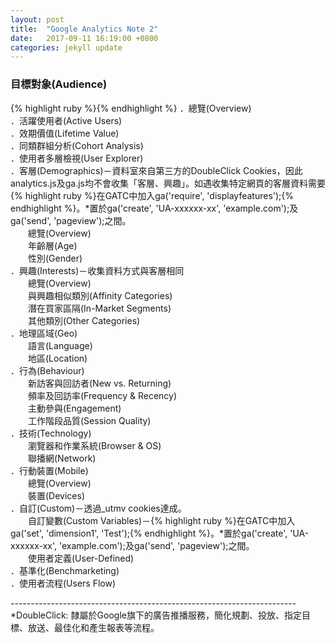 ```yaml
---
layout: post
title:  "Google Analytics Note 2"
date:   2017-09-11 16:19:00 +0800
categories: jekyll update
---
```

<h3>目標對象(Audience)</h3>
{% highlight ruby %}{% endhighlight %}
．總覽(Overview)<br>
．活躍使用者(Active Users)<br>
．效期價值(Lifetime Value)<br>
．同類群組分析(Cohort Analysis)<br>
．使用者多層檢視(User Explorer)<br>
．客層(Demographics)－資料室來自第三方的DoubleClick Cookies，因此analytics.js及ga.js均不會收集「客層、興趣」。如遇收集特定網頁的客層資料需要{% highlight ruby %}在GATC中加入ga('require', 'displayfeatures');{% endhighlight %}。*置於ga('create', 'UA-xxxxxx-xx', 'example.com');及ga('send', 'pageview');之間。<br>
　　總覽(Overview)<br>
　　年齡層(Age)<br>
　　性別(Gender)<br>
．興趣(Interests)－收集資料方式與客層相同<br>
　　總覽(Overview)<br>
　　與興趣相似類別(Affinity Categories)<br>
　　潛在買家區隔(In-Market Segments)<br>
　　其他類別(Other Categories)<br>
．地理區域(Geo)<br>
　　語言(Language)<br>
　　地區(Location)<br>
．行為(Behaviour)<br>
　　新訪客與回訪者(New vs. Returning)<br>
　　頻率及回訪率(Frequency & Recency)<br>
　　主動參與(Engagement)<br>
　　工作階段品質(Session Quality)<br>
．技術(Technology)<br>
　　瀏覽器和作業系統(Browser & OS)<br>
　　聯播網(Network)<br>
．行動裝置(Mobile)<br>
　　總覽(Overview)<br>
　　裝置(Devices)<br>
．自訂(Custom)－透過_utmv cookies達成。<br>
　　自訂變數(Custom Variables)－{% highlight ruby %}在GATC中加入ga('set', 'dimension1', 'Test');{% endhighlight %}。*置於ga('create', 'UA-xxxxxx-xx', 'example.com');及ga('send', 'pageview');之間。<br>
　　使用者定義(User-Defined)<br>
．基準化(Benchmarketing)<br>
．使用者流程(Users Flow)<br>


-----------------------------------------------------------------------<br>
*DoubleClick: 隸屬於Google旗下的廣告推播服務，簡化規劃、投放、指定目標、放送、最佳化和產生報表等流程。<br>


